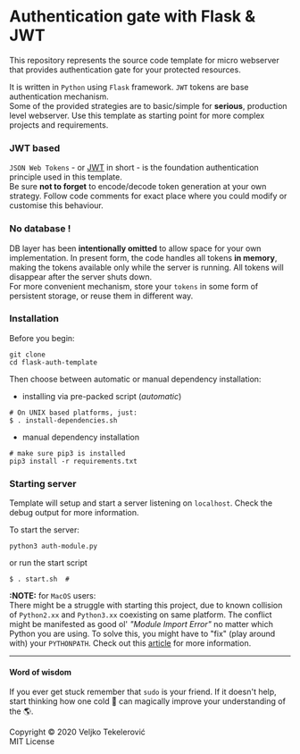 # Authentication gate with Flask & JWT
This repository represents the source code template for micro webserver that provides authentication gate for your protected resources.

It is written in `Python` using `Flask` framework. `JWT` tokens are base authentication mechanism.  
Some of the provided strategies are to basic/simple for **serious**, production level webserver. Use this template as starting point for more complex projects and requirements.

### JWT based
`JSON Web Tokens` - or [JWT](https://jwt.io/) in short - is the foundation authentication principle used in this template.  
Be sure **not to forget** to encode/decode token generation at your own strategy. Follow code comments for exact place where you could modify or customise this behaviour.

### No database !
DB layer has been **intentionally omitted** to allow space for your own implementation. In present form, the code handles all tokens **in memory**, making the tokens  available only while the server is running. All tokens will disappear after the server shuts down.  
For more convenient mechanism, store your `tokens` in some form of persistent storage, or reuse them in different way.

### Installation
Before you begin:
```
git clone
cd flask-auth-template
```
Then choose between automatic or manual dependency installation:

- installing via pre-packed script (_automatic_)
```
# On UNIX based platforms, just:
$ . install-dependencies.sh
```
- manual dependency installation
```
# make sure pip3 is installed
pip3 install -r requirements.txt
```

### Starting server
Template will setup and start a server listening on `localhost`. Check the debug output for more information.  

To start the server:
```
python3 auth-module.py
```
or run the start script
```
$ . start.sh  #
```

**:NOTE:** for `MacOS` users:  
There might be a struggle with starting this project, due to known collision of `Python2.xx` and `Python3.xx` coexisting on same platform. The conflict might be manifested as good ol' *"Module Import Error"* no matter which Python you are using.
To solve this, you might have to "fix" (play around with) your `PYTHONPATH`.  Check out this [article](https://bic-berkeley.github.io/psych-214-fall-2016/using_pythonpath.html) for more information.

----

#### Word of wisdom
If you ever get stuck remember that `sudo` is your friend. If it doesn't help, start thinking how one cold 🍺 can magically improve your understanding of the 🌎.


Copyright © 2020 Veljko Tekelerović  
MIT License
